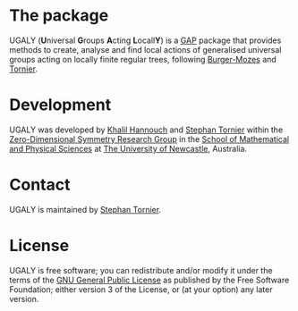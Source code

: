 # The package

<Package>UGALY</Package> (<B>U</B>niversal <B>G</B>roups <B>A</B>cting <B>L</B>ocall<B>Y</B>) is a <a href="https://www.gap-system.org/">GAP</a> package that provides methods to create, analyse and find local actions of generalised universal groups acting on locally finite regular trees, following <a href="http://www.numdam.org/item/PMIHES_2000__92__113_0/">Burger-Mozes</a> and <a href="https://arxiv.org/abs/2002.09876">Tornier</a>.

# Development

<Package>UGALY</Package> was developed by <a href="https://www.newcastle.edu.au/profile/khalil-hannouch">Khalil Hannouch</a> and <a href="https://www.newcastle.edu.au/profile/stephan-tornier">Stephan Tornier</a> within the <a href="https://zerodimensional.group/">Zero-Dimensional Symmetry Research Group</a> in the <a href="https://www.newcastle.edu.au/school/mathematical-and-physical-sciences">School of Mathematical and Physical Sciences</a> at <a href="https://www.newcastle.edu.au/">The University of Newcastle</a>, Australia.

# Contact

UGALY is maintained by <a href="https://www.newcastle.edu.au/profile/stephan-tornier">Stephan Tornier</a>.

# License

UGALY is free software; you can redistribute and/or modify it under the terms of the <a href="https://www.gnu.org/licenses/gpl-3.0.en.html">GNU General Public License</a> as published by the Free Software Foundation; either version 3 of the License, or (at your option) any later version.

